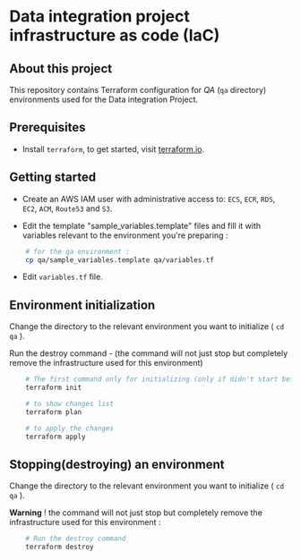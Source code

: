 # Data integration project infrastructure as code (IaC)

## About this project
This repository contains Terraform configuration for *QA* (`qa` directory) environments used for the Data integration Project.

## Prerequisites

- Install `terraform`, to get started, visit [terraform.io](https://www.terraform.io/intro/getting-started/install.html).

## Getting started

- Create an AWS IAM user with administrative access to: `ECS`, `ECR`, `RDS`, `EC2`, `ACM`, `Route53` and `S3`.

- Edit the template "sample_variables.template" files and fill it with variables relevant to the environment you're preparing :


```bash
    # for the qa environment :
    cp qa/sample_variables.template qa/variables.tf
```

- Edit `variables.tf` file.

## Environment initialization
Change the directory to the relevant environment you want to initialize ( `cd qa` ).

Run the destroy command - (the command will not just stop but completely remove the infrastructure used for this environment)
```bash
    # The first command only for initializing (only if didn't start before)
    terraform init

    # to show changes list
    terraform plan

    # to apply the changes
    terraform apply
```

## Stopping(destroying) an environment
Change the directory to the relevant environment you want to initialize ( `cd qa` ).

**Warning** ! the command will not just stop but completely remove the infrastructure used for this environment :

```bash
    # Run the destroy command
    terraform destroy
```
